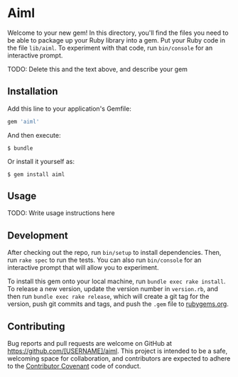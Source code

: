 # Aiml

Welcome to your new gem! In this directory, you'll find the files you need to be able to package up your Ruby library into a gem. Put your Ruby code in the file `lib/aiml`. To experiment with that code, run `bin/console` for an interactive prompt.

TODO: Delete this and the text above, and describe your gem

## Installation

Add this line to your application's Gemfile:

```ruby
gem 'aiml'
```

And then execute:

    $ bundle

Or install it yourself as:

    $ gem install aiml

## Usage

TODO: Write usage instructions here

## Development

After checking out the repo, run `bin/setup` to install dependencies. Then, run `rake spec` to run the tests. You can also run `bin/console` for an interactive prompt that will allow you to experiment.

To install this gem onto your local machine, run `bundle exec rake install`. To release a new version, update the version number in `version.rb`, and then run `bundle exec rake release`, which will create a git tag for the version, push git commits and tags, and push the `.gem` file to [rubygems.org](https://rubygems.org).

## Contributing

Bug reports and pull requests are welcome on GitHub at https://github.com/[USERNAME]/aiml. This project is intended to be a safe, welcoming space for collaboration, and contributors are expected to adhere to the [Contributor Covenant](http://contributor-covenant.org) code of conduct.

